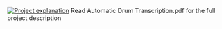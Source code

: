 [![Project explanation](https://img.youtube.com/vi/YOUTUBE_VIDEO_ID_HERE/0.jpg)](https://www.youtube.com/watch?v=1YUW8J0wDRQ)
Read Automatic Drum Transcription.pdf for the full project description
